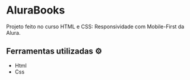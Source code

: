# AluraBooks
Projeto feito no curso HTML e CSS: Responsividade com Mobile-First da Alura.

## Ferramentas utilizadas ⚙
* Html
* Css
